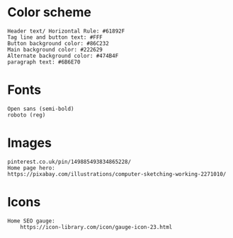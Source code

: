 # Color scheme
	
	Header text/ Horizontal Rule: #61892F
	Tag line and button text: #FFF
	Button background color: #86C232
	Main background color: #222629
	Alternate background color: #474B4F
	paragraph text: #6B6E70

# Fonts

    Open sans (semi-bold)
    roboto (reg)

# Images

	pinterest.co.uk/pin/149885493834865228/
	Home page hero:
	https://pixabay.com/illustrations/computer-sketching-working-2271010/	

# Icons

	Home SEO gauge:
		https://icon-library.com/icon/gauge-icon-23.html

